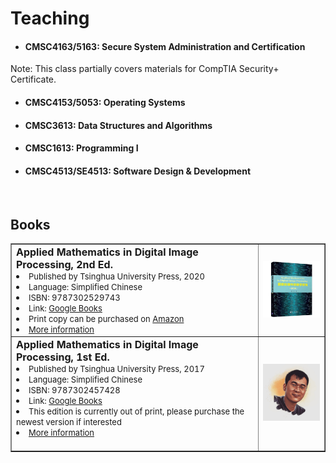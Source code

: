 # Teaching

- <h4 id="SSA">CMSC4163/5163: Secure System Administration and Certification</h4>

<p> Note: This class partially covers materials for CompTIA Security+ Certificate. </p>

- <h4 id="OS">CMSC4153/5053: Operating Systems</h4>

- <h4 id="DS">CMSC3613: Data Structures and Algorithms</h4>

- <h4 id="P1">CMSC1613: Programming I</h4>

- <h4 id="SDD">CMSC4513/SE4513: Software Design & Development</h4>

<br>

##  <b> Books </b>

<table border="">
<tr>
    <td width="700">
    <font size=3> <b> Applied Mathematics in Digital Image Processing, 2nd Ed. </b> </font> <br>
    <li> <font size=2> Published by Tsinghua University Press, 2020</font> </li>
    <li> <font size=2> Language: Simplified Chinese</font> </li>
    <li> <font size=2> ISBN: 9787302529743 </font> </li>
    <li> <font size=2> Link: <a href="https://www.google.com/books/edition/%E5%9B%BE%E5%83%8F%E5%A4%84%E7%90%86%E4%B8%AD%E7%9A%84%E6%95%B0%E5%AD%A6%E4%BF%AE%E7%82%BC_%E7%AC%AC2%E7%89%88/UUNgEAAAQBAJ?hl=en&gbpv=0"> Google Books </a> </font> </li>
    <li> <font size=2> Print copy can be purchased on <a href="https://www.amazon.com/dp/7302529744/ref=olp-opf-redir?aod=1&condition=new&tag=bookfinder-test-b2-20"> Amazon</a> </font> </li>
    <li> <font size=2> <a href="http://www.tup.tsinghua.edu.cn/booksCenter/book_08302801.html">More information</a> </font> </li>
    </td>
    <td width="200"> <img src="./pics/book743.jpg" width="200" alt=""> </td>
</tr>

<tr>
    <td width="700">
    <font size=3> <b> Applied Mathematics in Digital Image Processing, 1st Ed. </b> </font> <br>
    <li> <font size=2> Published by Tsinghua University Press, 2017 </font> </li>
    <li> <font size=2> Language: Simplified Chinese </font> </li>
    <li> <font size=2> ISBN: 9787302457428 </font> </li>
    <li> <font size=2> Link: <a href="https://www.google.com/books/edition/%E5%9B%BE%E5%83%8F%E5%A4%84%E7%90%86%E4%B8%AD%E7%9A%84%E6%95%B0%E5%AD%A6%E4%BF%AE%E7%82%BC/bTT_wQEACAAJ?hl=en"> Google Books </a> </font> </li>
    <li> <font size=2> This edition is currently out of print, please purchase the newest version if interested </font> </li>
    <li> <font size=2> <a href="http://www.tup.tsinghua.edu.cn/booksCenter/book_07100101.html">More information</a> </font> </li>
    <br>  
    </td>
    <td width="200"><img src="pics/profile00.jpeg" width="200" alt=""></td>
</tr>
</table>
